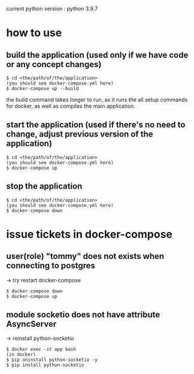 current python version : python 3.9.7

# how to use

## build the application (used only if we have code or any concept changes)

```
$ cd <the/path/of/the/application>
(you should see docker-compose.yml here)
$ docker-compose up --build
```

the build command takes longer to run, as it runs the all setup commands for docker, as well as compiles the main application.

## start the application (used if there's no need to change, adjust previous version of the application)

```
$ cd <the/path/of/the/application>
(you should see docker-compose.yml here)
$ docker-compose up
```

## stop the application

```
$ cd <the/path/of/the/application>
(you should see docker-compose.yml here)
$ docker-compose down
```

# issue tickets in docker-compose 

## user(role) "tommy" does not exists when connecting to postgres

-> try restart docker-compose

```
$ docker-compose down
$ docker-compose up
```

## module socketio does not have attribute AsyncServer

-> reinstall python-socketio

```
$ docker exec -it app bash
(in docker)
$ pip uninstall python-socketio -y
$ pip install python-socketio
```